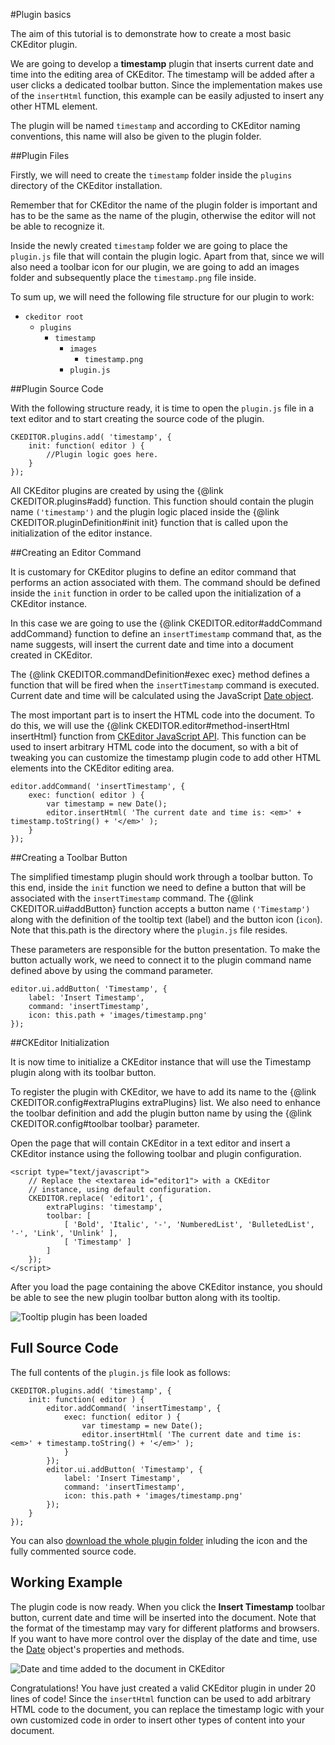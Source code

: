 #Plugin basics

The aim of this tutorial is to demonstrate how to create a most basic CKEditor plugin.

We are going to develop a **timestamp** plugin that inserts current date and time into 
the editing area of CKEditor. The timestamp will be added after a user clicks a dedicated 
toolbar button. Since the implementation makes use of the ``insertHtml`` function, this 
example can be easily adjusted to insert any other HTML element.

The plugin will be named ``timestamp`` and according to CKEditor naming conventions, 
this name will also be given to the plugin folder.

##Plugin Files

Firstly, we will need to create the ``timestamp`` folder inside the ``plugins`` directory 
of the CKEditor installation.

<p class="tip">
	Remember that for CKEditor the name of the plugin folder is important and has to
	be the same as the name of the plugin, otherwise the editor will not be able
	to recognize it.
</p>

Inside the newly created ``timestamp`` folder we are going to place the ``plugin.js`` file 
that will contain the plugin logic. Apart from that, since we will also need a 
toolbar icon for our plugin, we are going to add an images folder and subsequently 
place the ``timestamp.png`` file inside.

To sum up, we will need the following file structure for our plugin to work:

* ``ckeditor root``
	* ``plugins``
		* ``timestamp``
			* ``images``
				* ``timestamp.png``
			* ``plugin.js``

##Plugin Source Code

With the following structure ready, it is time to open the ``plugin.js`` file in a 
text editor and to start creating the source code of the plugin.

	CKEDITOR.plugins.add( 'timestamp', {
		init: function( editor ) {
			//Plugin logic goes here.
		}
	});

All CKEditor plugins are created by using the {@link CKEDITOR.plugins#add} function. This 
function should contain the plugin name ``('timestamp')`` and the plugin logic placed 
inside the {@link CKEDITOR.pluginDefinition#init init} function that is called 
upon the initialization of the editor instance.

##Creating an Editor Command

It is customary for CKEditor plugins to define an editor command that performs an 
action associated with them. The command should be defined inside the ``init`` function 
in order to be called upon the initialization of a CKEditor instance.

In this case we are going to use the {@link CKEDITOR.editor#addCommand addCommand} 
function to define an ``insertTimestamp`` command that, as the name suggests, 
will insert the current date and time into a document created in CKEditor.

The {@link CKEDITOR.commandDefinition#exec exec} method defines a function that 
will be fired when the ``insertTimestamp`` command is executed. Current date and 
time will be calculated using the JavaScript 
[Date object](https://developer.mozilla.org/en/JavaScript/Reference/Global_Objects/Date).

The most important part is to insert the HTML code into the document. To do this, 
we will use the {@link CKEDITOR.editor#method-insertHtml insertHtml} function from 
[CKEditor JavaScript API](#!/api). This function 
can be used to insert arbitrary HTML code into the document, so with a bit of tweaking 
you can customize the timestamp plugin code to add other HTML elements into the 
CKEditor editing area.

	editor.addCommand( 'insertTimestamp', {
		exec: function( editor ) {    
			var timestamp = new Date();
			editor.insertHtml( 'The current date and time is: <em>' + timestamp.toString() + '</em>' );
		}
	});

##Creating a Toolbar Button

The simplified timestamp plugin should work through a toolbar button. To this end, 
inside the ``init`` function we need to define a button that will be associated with 
the ``insertTimestamp`` command. The {@link CKEDITOR.ui#addButton} function accepts a button 
name ``('Timestamp')`` along with the definition of the tooltip text (label) and the 
button icon (``icon``). Note that this.path is the directory where the ``plugin.js`` file 
resides.

These parameters are responsible for the button presentation. To make the button 
actually work, we need to connect it to the plugin command name defined above by 
using the command parameter.

	editor.ui.addButton( 'Timestamp', {
		label: 'Insert Timestamp',
		command: 'insertTimestamp',
		icon: this.path + 'images/timestamp.png'
	});


##CKEditor Initialization

It is now time to initialize a CKEditor instance that will use the Timestamp plugin 
along with its toolbar button.

To register the plugin with CKEditor, we have to add its name to the 
{@link CKEDITOR.config#extraPlugins extraPlugins}
list. We also need to enhance the toolbar definition and add the plugin button name 
by using the {@link CKEDITOR.config#toolbar toolbar} parameter.

Open the page that will contain CKEditor in a text editor and insert a CKEditor 
instance using the following toolbar and plugin configuration.

	<script type="text/javascript">
		// Replace the <textarea id="editor1"> with a CKEditor
		// instance, using default configuration.
		CKEDITOR.replace( 'editor1', {
			extraPlugins: 'timestamp',
			toolbar: [
				[ 'Bold', 'Italic', '-', 'NumberedList', 'BulletedList', '-', 'Link', 'Unlink' ],
				[ 'Timestamp' ]
			]
		});
	</script>

After you load the page containing the above CKEditor instance, you should be able 
to see the new plugin toolbar button along with its tooltip.

![Tooltip plugin has been loaded](guides/dev_tutorials_basics/pluginLoaded.png)

## Full Source Code

The full contents of the ``plugin.js`` file look as follows:

	CKEDITOR.plugins.add( 'timestamp', {
		init: function( editor ) {
			editor.addCommand( 'insertTimestamp', {
				exec: function( editor ) {    
					var timestamp = new Date();
					editor.insertHtml( 'The current date and time is: <em>' + timestamp.toString() + '</em>' );
				}
			});
			editor.ui.addButton( 'Timestamp', {
				label: 'Insert Timestamp',
				command: 'insertTimestamp',
				icon: this.path + 'images/timestamp.png'
			});
		}
	});

<p class="tip">
	You can also <a href="guides/dev_tutorials_basics/timestamp.zip">download the 
	whole plugin folder</a> inluding the icon and the fully commented source code.
</p>

## Working Example

The plugin code is now ready. When you click the **Insert Timestamp** toolbar button, 
current date and time will be inserted into the document. Note that the format 
of the timestamp may vary for different platforms and browsers. If you want to 
have more control over the display of the date and time, use the 
[Date](https://developer.mozilla.org/en/JavaScript/Reference/Global_Objects/Date) object's 
properties and methods.

![Date and time added to the document in CKEditor](guides/dev_tutorials_basics/workingExample.png)

Congratulations! You have just created a valid CKEditor plugin in under 20 lines 
of code! Since the ``insertHtml`` function can be used to add arbitrary HTML code to 
the document, you can replace the timestamp logic with your own customized code in 
order to insert other types of content into your document.